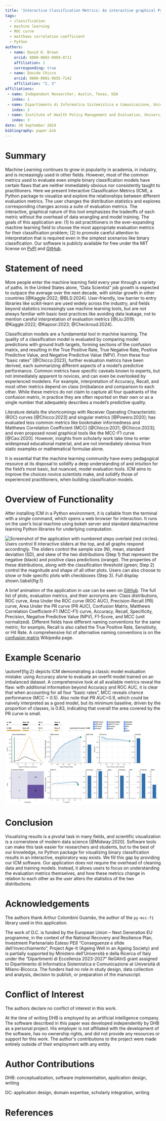 ```yaml
---
title: 'Interactive Classification Metrics: An interactive graphical Python package for building robust intuition for classification model evaluation'
tags:
  - classification
  - machine learning
  - ROC curve
  - matthews correlation coefficient
  - Python
authors:
  - name: David H. Brown
    orcid: 0000-0002-0969-8711
    affiliation: 1
    corresponding: true
  - name: Davide Chicco
    orcid: 0000-0001-9655-7142
    affiliation: "2, 3"
affiliations:
 - name: Independent Researcher, Austin, Texas, USA
   index: 1
 - name: Dipartimento di Informatica Sistemistica e Comunicazione, Università di Milano-Bicocca, Milan, Italy
   index: 2
 - name: Institute of Health Policy Management and Evaluation, University of Toronto, Toronto, Ontario, Canada
   index: 3
date: 30 September 2024
bibliography: paper.bib
---
```


# Summary

Machine Learning continues to grow in popularity in academia, in industry, and
is increasingly used in other fields. However, most of the common metrics used
to evaluate even simple binary classification models have certain flaws that
are neither immediately obvious nor consistently taught to practitioners. Here
we present Interactive Classification Metrics (ICM), a Python package to
visualize and explore the relationships between different evaluation metrics.
The user changes the distribution statistics and explores corresponding
changes across a suite of evaluation metrics. The interactive, graphical
nature of this tool emphasizes the tradeoffs of each metric without the
overhead of data wrangling and model training. The goals of this application
are: (1) to aid practitioners in the ever-expanding machine learning field to
choose the most appropriate evaluation metrics for their classification
problem; (2) to promote careful attention to interpretation that is required
even in the simplest scenarios like binary classification. Our software
is publicly available for free under the MIT license on
[PyPI](https://pypi.org/project/interactive-classification-metrics/) and
[GitHub](https://github.com/davhbrown/interactive_classification_metrics).

# Statement of need

More people enter the machine learning field every year through a variety of
paths. In the United States alone, “Data Scientist” job growth is expected to
outpace the average over the next decade, with similar growth in other
countries [@Kaggle:2022; @BLS:2024]. User-friendly,
low barrier to entry libraries like scikit-learn are used widely across the
industry, and fields beyond statistics increasingly use machine learning
tools, but are not always familiar with basic best practices like avoiding
data leakage, not to mention careful interpretation of evaluation metrics
[@Liu:2019; @Kaggle:2022; @Kapoor:2023; @Checkroud:2024].

Classification models are a fundamental tool in machine learning. The quality
of a classification model is evaluated by comparing model predictions with
ground truth targets, forming sections of the confusion matrix, and resulting
in the True Positive Rate, True Negative Rate, Positive Predictive Value, and
Negative Predictive Value (NPV). From these four “basic rates”
[@Chicco:2023], further evaluation metrics have been derived, each
summarizing different aspects of a model’s predictive performance. Common
metrics have specific caveats known to experts, but not immediately apparent
to novices, and can even be overlooked by experienced modelers. For example,
interpretation of Accuracy, Recall, and most other metrics depend on class
(im)balance and comparison to each other. While these metrics do not claim to
capture all four quadrants of the confusion matrix, in practice they are often
reported on their own or as a single number that adequately describes a
model’s predictive quality.

Literature details the shortcomings with Receiver Operating Characteristic
(ROC) curves [@Chicco:2023] and singular metrics [@Powers:2020]; has
evaluated less common metrics like bookmaker informedness and Matthews
Correlation Coefficient (MCC) [@Chicco:2021; @Chicco:2023]; and even
proposed novel graphical tools like the MCC-F1 curve [@Cao:2020]. However,
insights from scholarly work take time to enter widespread educational
material, and are not immediately obvious from static examples or mathematical
formulae alone.

It is essential that the machine learning community have every pedagogical
resource at its disposal to solidify a deep understanding of and intuition for
the field’s most basic, but nuanced, model evaluation tools. ICM aims to
improve the choices novice scientists make, and solidify those of experienced
practitioners, when building classification models.


# Overview of Functionality

After installing ICM in a Python environment, it is callable from the terminal
with a single command, which opens a web browser for interaction. It runs on
the user’s local machine using bokeh server and standard data/machine learning
Python libraries for underlying computation.

![Screenshot of the application with numbered steps overlaid (red circles). Users control 9 interactive sliders at the top, and all graphs respond accordingly. The sliders control the sample size (N), mean, standard deviation (SD), and skew of the two distributions (Step 1) that represent the negative (black) and positive class predictions (orange). The properties of these distributions, along with the classification threshold (green; Step 2) control the magnitude and shape of all other plots. Users can also choose to show or hide specific plots with checkboxes (Step 3). Full display shown.\label{fig:1}](Figure1.png)

A brief animation of the application in use can be seen on
[GitHub](https://github.com/davhbrown/interactive_classification_metrics). The
full list of plots, evaluation metrics, and their acronyms are: Class
distributions, ROC curve, Area Under the ROC curve (ROC AUC), Precision-Recall
(PR) curve, Area Under the PR curve (PR AUC), Confusion Matrix, Matthews
Correlation Coefficient-F1 (MCC-F1) curve, Accuracy, Recall, Specificity,
Precision, Negative Predictive Value (NPV), F1-Score, and MCC (unit
normalized). Different fields have different naming conventions for the same
metric; for example, Recall is also called the True Positive Rate,
Sensitivity, or Hit Rate. A comprehensive list of alternative
naming conventions is on the
[confusion matrix](https://en.wikipedia.org/wiki/Confusion_matrix#Table_of_confusion)
Wikipedia page.

# Example Scenario

\autoref{fig:2} depicts ICM demonstrating a classic model evaluation mistake:
using Accuracy alone to evaluate an overfit model trained on an imbalanced
dataset. A comprehensive look at all available metrics reveal the flaw: with
additional information beyond Accuracy and ROC AUC, it is clear that when
accounting for all four “basic rates”, MCC reveals chance performance
(MCC = 0.5). Also note that PR AUC=0.9, which could be naively interpreted as
a good model, but its minimum baseline, driven by the proportion of classes,
is 0.83, indicating that overall the area covered by the PR curve is small.

![The classic flaw of Accuracy on an imbalanced dataset. The negative class (black) has N=100 examples, the positive class (orange) has N=500. The classification threshold (green) is set extremely low to represent a model that predicts everything as the positive class, yet achieves over 80% Accuracy due to the proportions of the two classes in the dataset.\label{fig:2}](Figure2.png)

# Conclusion
Visualizing results is a pivotal task in many fields, and scientific
visualization is a cornerstone of modern data science [@Midway:2020].
Software tools can make this task easier for researchers and students, but to
the best of our knowledge, no Python package for visualizing binary
classification results in an interactive, exploratory way exists. We fill this
gap by providing our ICM software. Our application does not require the
overhead of cleaning data and training models. Instead, it allows users to
focus on understanding the evaluation metrics themselves, and how these
metrics change in relation to each other as the user alters the statistics of
the two distributions.

# Acknowledgements

The authors thank Arthur Colombini Gusmão, the author of the `py-mcc-f1`
library used in this application.

The work of D.C. is funded by the European Union – Next Generation EU
programme, in the context of the National Recovery and Resilience Plan,
Investment Partenariato Esteso PE8 “Conseguenze e sfide dell’invecchiamento”,
Project Age-It (Ageing Well in an Ageing Society) and is partially supported
by Ministero dell’Università e della Ricerca of Italy under the “Dipartimenti
di Eccellenza 2023-2027” ReGAInS grant assigned to Dipartimento di Informatica
Sistemistica e Comunicazione at Università di Milano-Bicocca. The funders had
no role in study design, data collection and analysis, decision to publish, or
preparation of the manuscript.

# Conflict of Interest

The authors declare no conflict of interest in this work.

At the time of writing DHB is employed by an artificial intelligence company.
The software described in this paper was developed independently by DHB as a
personal project. His employer is not affiliated with the development of the
software, has no ownership rights, and did not provide any resources or
support for this work. The author's contributions to the project were made
entirely outside of their employment with any entity.

# Author Contributions

DHB: conceptualization, software implementation, application design, writing

DC: application design, domain expertise, scholarly integration, writing

# References
